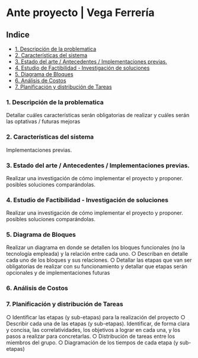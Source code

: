 # Ante proyecto | Vega Ferrería <!-- omit from toc -->

## Indice <!-- omit from toc -->
- [1. Descripción de la problematica](#1-descripción-de-la-problematica)
- [2. Características del sistema](#2-características-del-sistema)
- [3. Estado del arte / Antecedentes / Implementaciones previas.](#3-estado-del-arte--antecedentes--implementaciones-previas)
- [4. Estudio de Factibilidad - Investigación de soluciones](#4-estudio-de-factibilidad---investigación-de-soluciones)
- [5. Diagrama de Bloques](#5-diagrama-de-bloques)
- [6. Análisis de Costos](#6-análisis-de-costos)
- [7. Planificación y distribución de Tareas](#7-planificación-y-distribución-de-tareas)


### 1. Descripción de la problematica
Detallar cuáles características serán obligatorias de realizar y cuáles serán las optativas /
futuras mejoras
### 2. Características del sistema
Implementaciones previas.
### 3. Estado del arte / Antecedentes / Implementaciones previas.
Realizar una investigación de cómo implementar el proyecto y proponer. posibles
soluciones comparándolas.
### 4. Estudio de Factibilidad - Investigación de soluciones 
Realizar una investigación de cómo implementar el proyecto y proponer. posibles
soluciones comparándolas.
### 5. Diagrama de Bloques 
Realizar un diagrama en donde se detallen los bloques funcionales (no la tecnología
empleada) y la relación entre cada uno.
○ Describan en detalle cada uno de los bloques y sus relaciones.
○ Detallar las etapas que van ser obligatorias de realizar con su funcionamiento y detallar
que etapas serán opcionales y de implementaciones futuras
### 6. Análisis de Costos
### 7. Planificación y distribución de Tareas
○ Identificar las etapas (y sub-etapas) para la realización del proyecto
○ Describir cada una de las etapas (y sub-etapas). Identificar, de forma clara y concisa, las
correlatividades, los objetivos a lograr en cada una, y los pasos a realizar para concretarlas.
○ Distribución de tareas entre los miembros del grupo.
○ Diagramación de los tiempos de cada etapa (y sub-etapas)
